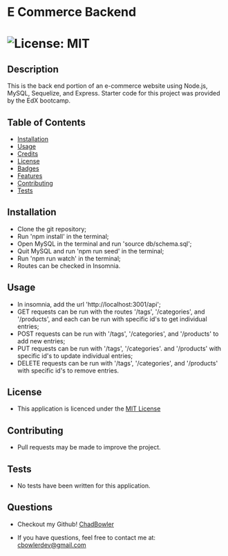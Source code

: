 # E Commerce Backend

# ![License: MIT](https://img.shields.io/badge/License-MIT-yellow.svg)

## Description
This is the back end portion of an e-commerce website using Node.js, MySQL, Sequelize, and Express. Starter code for this project was provided by the EdX bootcamp.

## Table of Contents

- [Installation](#Installation)
- [Usage](#Usage)
- [Credits](#Credits)
- [License](#License)
- [Badges](#Badges)
- [Features](#Features)
- [Contributing](#Contributing)
- [Tests](#Tests)

## Installation

* Clone the git repository;
* Run 'npm install' in the terminal;
* Open MySQL in the terminal and run 'source db/schema.sql'; 
* Quit MySQL and run 'npm run seed' in the terminal;
* Run 'npm run watch' in the terminal;
* Routes can be checked in Insomnia.

## Usage

* In insomnia, add the url 'http://localhost:3001/api';
* GET requests can be run with the routes '/tags', '/categories', and '/products', and each can be run with specific id's to get individual entries;
* POST requests can be run with '/tags', '/categories', and '/products' to add new entries;
* PUT requests can be run with '/tags', '/categories'. and '/products' with specific id's to update individual entries;
* DELETE requests can be run with '/tags', '/categories', and '/products' with specific id's to remove entries.


## License

* This application is licenced under the [MIT License](https://opensource.org/licenses/MIT)

## Contributing

* Pull requests may be made to improve the project.

## Tests

* No tests have been written for this application.

## Questions

* Checkout my Github! [ChadBowler](https://www.github.com/ChadBowler)

* If you have questions, feel free to contact me at: cbowlerdev@gmail.com

